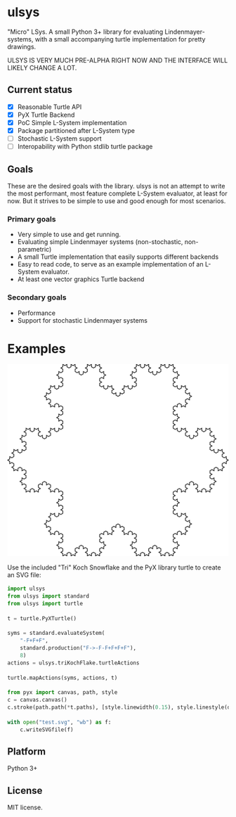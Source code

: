 # ulsys
"Micro" LSys. A small Python 3+ library for evaluating Lindenmayer-systems, with a small accompanying turtle implementation for pretty drawings.

ULSYS IS VERY MUCH PRE-ALPHA RIGHT NOW AND THE INTERFACE WILL LIKELY CHANGE A LOT.

## Current status
- [X] Reasonable Turtle API
- [X] PyX Turtle Backend
- [X] PoC Simple L-System implementation
- [X] Package partitioned after L-System type
- [ ] Stochastic L-System support
- [ ] Interopability with Python stdlib turtle package

## Goals 
These are the desired goals with the library. ulsys is not an attempt to write the most performant, most feature complete L-System evaluator, at least for now. But it strives to be simple to use and good enough for most scenarios.

### Primary goals
- Very simple to use and get running.
- Evaluating simple Lindenmayer systems (non-stochastic, non-parametric)
- A small Turtle implementation that easily supports different backends
- Easy to read code, to serve as an example implementation of an L-System evaluator.
- At least one vector graphics Turtle backend

### Secondary goals
- Performance
- Support for stochastic Lindenmayer systems

# Examples
![Koch Snowflake Vector Image](example.svg)

Use the included "Tri" Koch Snowflake and the PyX library turtle to create an
SVG file:

```python
import ulsys
from ulsys import standard
from ulsys import turtle

t = turtle.PyXTurtle()

syms = standard.evaluateSystem(
    "-F+F+F",
    standard.production("F->-F-F+F+F+F"),
    8)
actions = ulsys.triKochFlake.turtleActions

turtle.mapActions(syms, actions, t)

from pyx import canvas, path, style
c = canvas.canvas()
c.stroke(path.path(*t.paths), [style.linewidth(0.15), style.linestyle(d=style.dash([1,2]))])

with open("test.svg", "wb") as f:
    c.writeSVGfile(f)
```

## Platform
Python 3+

## License
MIT license. 
